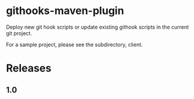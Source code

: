 # githooks-maven-plugin
Deploy new git hook scripts or update existing githook scripts in the current git project.

For a sample project, please see the subdirectory, client.

# Releases
## 1.0



